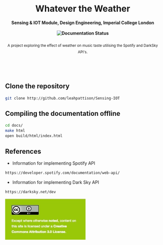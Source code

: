 <h1 align="center">
  <br>
  Whatever the Weather
</h1>

<h4 align="center">
  <a>Sensing & IOT Module, Design Engineering, Imperial College London</a>
  <br><br>
  <img width="80" src="http://readthedocs.org/projects/de3-rob1-chess/badge/?version=latest" alt="Documentation Status">
</h4>

<p align="center">
	<sub>A project exploring the effect of weather on music taste utilising the Spotify and DarkSky API's. </sub>
</p>
<br>
<p align="center">
</h1>
<br>


## Clone the repository

```bash
git clone http://github.com/leahpattison/Sensing-IOT
```

## Compiling the documentation offline

```bash
cd docs/
make html
open build/html/index.html
```

## References

* Information for implementing Spotify API

``` bash
https://developer.spotify.com/documentation/web-api/
```

* Information for implementing Dark Sky API

``` bash
https://darksky.net/dev
```

![LICENSE](CC4.0-BY.jpg)
